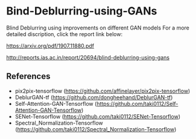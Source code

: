 # Bind-Deblurring-using-GANs
Blind Deblurring using improvements on different GAN models
For a more detailed discription, click the report link below:

https://arxiv.org/pdf/1907.11880.pdf

http://reports.ias.ac.in/report/20694/blind-deblurring-using-gans

## References
- pix2pix-tensorflow (https://github.com/affinelayer/pix2pix-tensorflow)
- DeblurGAN-tf (https://github.com/dongheehand/DeblurGAN-tf)
- Self-Attention-GAN-Tensorflow (https://github.com/taki0112/Self-Attention-GAN-Tensorflow)
- SENet-Tensorflow (https://github.com/taki0112/SENet-Tensorflow)
- Spectral_Normalization-Tensorflow (https://github.com/taki0112/Spectral_Normalization-Tensorflow)
